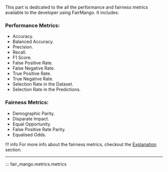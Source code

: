 This part is dedicated to the all the performance and fairness metrics available to the developer using FairMango. It includes:

### Performance Metrics:
- Accuracy.
- Balanced Accuracy.
- Precision.
- Recall.
- F1 Score.
- False Positive Rate.
- False Negative Rate.
- True Positive Rate.
- True Negative Rate.
- Selection Rate in the Dataset.
- Selection Rate in the Predictions.

### Fairness Metrics:
- Demographic Parity.
- Disparate Impact.
- Equal Opportunity.
- False Positive Rate Parity.
- Equalised Odds.

!!! info
    For more info about the fairness metrics, checkout the [Explanation](../explanation.md) section.

---

::: fair_mango.metrics.metrics
